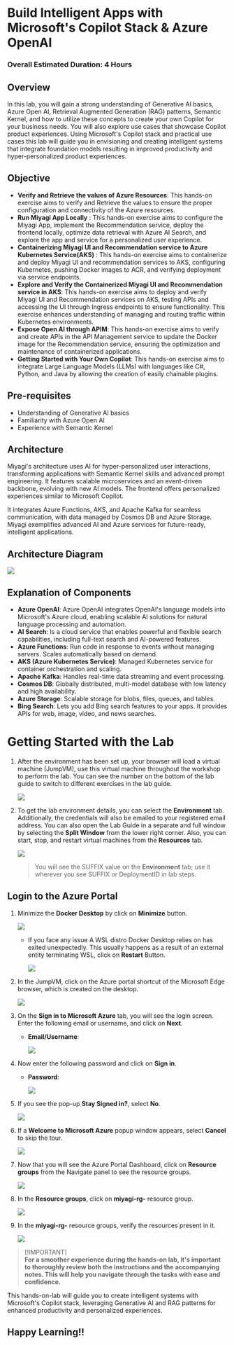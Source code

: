 # Build Intelligent Apps with Microsoft's Copilot Stack & Azure OpenAI

### Overall Estimated Duration: 4 Hours

## Overview

In this lab, you will gain a strong understanding of Generative AI basics, Azure Open AI, Retrieval Augmented Generation (RAG) patterns, Semantic Kernel, and how to utilize these concepts to create your own Copilot for your business needs. You will also explore use cases that showcase Copilot product experiences. Using Microsoft's Copilot stack and practical use cases this lab will guide you in envisioning and creating intelligent systems that integrate foundation models resulting in improved productivity and hyper-personalized product experiences. 

## Objective

- **Verify and Retrieve the values of Azure Resources**: This hands-on exercise aims to verify and Retrieve the values to ensure the proper configuration and connectivity of the Azure resources.
- **Run Miyagi App Locally** : This hands-on exercise aims to configure the Miyagi App, implement the Recommendation service, deploy the frontend locally, optimize data retrieval with Azure AI Search, and explore the app and service for a personalized user experience.
- **Containerizing Miyagi UI and Recommendation service to Azure Kubernetes Service(AKS)** : This hands-on exercise aims to containerize and deploy Miyagi UI and recommendation services to AKS, configuring Kubernetes, pushing Docker images to ACR, and verifying deployment via service endpoints. 
- **Explore and Verify the Containerized Miyagi UI and Recommendation service in AKS**: This hands-on exercise aims to deploy and verify Miyagi UI and Recommendation services on AKS, testing APIs and accessing the UI through Ingress endpoints to ensure functionality. This exercise enhances understanding of managing and routing traffic within Kubernetes environments.
- **Expose Open AI through APIM**: This hands-on exercise aims to verify and create APIs in the API Management service to update the Docker image for the Recommendation service, ensuring the optimization and maintenance of containerized applications. 
- **Getting Started with Your Own Copilot**: This hands-on exercise aims to integrate Large Language Models (LLMs) with languages like C#, Python, and Java by allowing the creation of easily chainable plugins. 
  
## Pre-requisites

- Understanding of Generative AI basics
- Familiarity with Azure Open AI
- Experience with Semantic Kernel

## Architecture

Miyagi's architecture uses AI for hyper-personalized user interactions, transforming applications with Semantic Kernel skills and advanced prompt engineering. It features scalable microservices and an event-driven backbone, evolving with new AI models. The frontend offers personalized experiences similar to Microsoft Copilot.

It integrates Azure Functions, AKS, and Apache Kafka for seamless communication, with data managed by Cosmos DB and Azure Storage. Miyagi exemplifies advanced AI and Azure services for future-ready, intelligent applications.

## Architecture Diagram

   ![](../../Lab-Scenario-Preview/sk-memory-orchestration.png)

## Explanation of Components

- **Azure OpenAI**: Azure OpenAI integrates OpenAI's language models into Microsoft's Azure cloud, enabling scalable AI solutions for natural language processing and automation.
- **AI Search**: Is a cloud service that enables powerful and flexible search capabilities, including full-text search and AI-powered features.
- **Azure Functions**: Run code in response to events without managing servers. Scales automatically based on demand.
- **AKS (Azure Kubernetes Service)**: Managed Kubernetes service for container orchestration and scaling.
- **Apache Kafka**: Handles real-time data streaming and event processing.
- **Cosmos DB**: Globally distributed, multi-model database with low latency and high availability.
- **Azure Storage**: Scalable storage for blobs, files, queues, and tables.
- **Bing Search**: Lets you add Bing search features to your apps. It provides APIs for web, image, video, and news searches.

# Getting Started with the Lab

1. After the environment has been set up, your browser will load a virtual machine (JumpVM), use this virtual machine throughout the workshop to perform the lab. You can see the number on the bottom of the lab guide to switch to different exercises in the lab guide.

   ![](./Media/gettingstartedpagenew1-v2.png)
 
1. To get the lab environment details, you can select the **Environment** tab. Additionally, the credentials will also be emailed to your registered email address. You can also open the Lab Guide in a separate and full window by selecting the **Split Window** from the lower right corner. Also, you can start, stop, and restart virtual machines from the **Resources** tab.

    ![](./Media/gettingstartedpagenew2-v2.png)
   
   > You will see the SUFFIX value on the **Environment** tab; use it wherever you see SUFFIX or DeploymentID in lab steps.
 
## Login to the Azure Portal

1. Minimize the **Docker Desktop** by click on **Minimize** button.

   ![](./Media/miyagi-image1.png)

   - If you face any issue A WSL distro Docker Desktop relies on has exited unexpectedly. This usually happens as a result of an external entity terminating WSL, click on **Restart** Button.

      ![](./Media/docker-issue.png)

1. In the JumpVM, click on the Azure portal shortcut of the Microsoft Edge browser, which is created on the desktop.

   ![](./Media/gettingstartpage3.png)

1. On the **Sign in to Microsoft Azure** tab, you will see the login screen. Enter the following email or username, and click on **Next**. 

   * **Email/Username**: **<inject key="AzureAdUserEmail"></inject>**

     ![](./Media/miyagi-image2.png)
     
1. Now enter the following password and click on **Sign in**.
   
   * **Password**: **<inject key="AzureAdUserPassword"></inject>**

     ![](./Media/miyagi-image3.png)
   
1. If you see the pop-up **Stay Signed in?**, select **No**.

   ![](./Media/miyagi-image4.png)

1. If a **Welcome to Microsoft Azure** popup window appears, select **Cancel** to skip the tour.

    ![](./Media/miyagi-image5.png)
   
1. Now that you will see the Azure Portal Dashboard, click on **Resource groups** from the Navigate panel to see the resource groups.

   ![](./Media/miyagi-image6.png)

1. In the **Resource groups**, click on **miyagi-rg-<inject key="DeploymentID" enableCopy="false"/>** resource group.

   ![](./Media/miyagi-image7.png)

1. In the **miyagi-rg-<inject key="DeploymentID" enableCopy="false"/>** resource groups, verify the resources present in it.

   ![](./Media/miyagi-image8.png)

> [!IMPORTANT]<br>
> **For a smoother experience during the hands-on lab, it's important to thoroughly review both the instructions and the accompanying notes. This will help you navigate through the tasks with ease and confidence.**

This hands-on-lab will guide you to create intelligent systems with Microsoft's Copilot stack, leveraging Generative AI and RAG patterns for enhanced productivity and personalized experiences.

## Happy Learning!!
